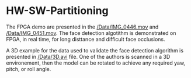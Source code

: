 # HW-SW-Partitioning
The FPGA demo are presented in the [/Data/IMG_0446.mov](https://github.com/corneliuzaharia/HW-SW-Partitioning/blob/v1/Data/IMG_0446.MOV) and [/Data/IMG_0451.mov](https://github.com/corneliuzaharia/HW-SW-Partitioning/blob/v1/Data/IMG_0451.MOV). The face detection algotithm is demonstrated on FPGA, in real time, for long disttance and difficult face occlusions.

A 3D example for the data used to validate the face detection algorithm is presented in [/Data/3D.avi](https://github.com/corneliuzaharia/HW-SW-Partitioning/blob/v1/Data/3D.avi) file.
One of the authors is scanned in a 3D environement, then the model can be rotated to achieve any required yaw, pitch, or roll angle.
